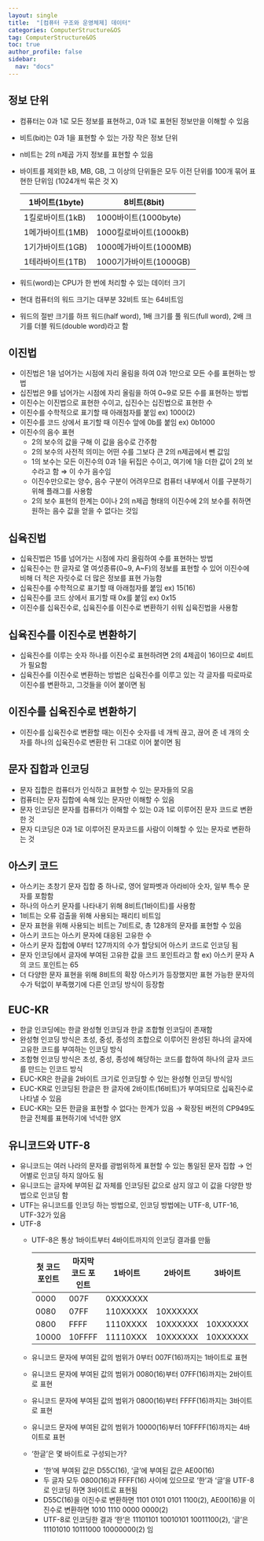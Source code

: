 ```yaml
---
layout: single
title:  "[컴퓨터 구조와 운영체제] 데이터"
categories: ComputerStructure&OS
tag: ComputerStructure&OS
toc: true
author_profile: false
sidebar:
  nav: "docs"
---
```



## 정보 단위

- 컴퓨터는 0과 1로 모든 정보를 표현하고, 0과 1로 표현된 정보만을 이해할 수 있음
- 비트(bit)는 0과 1을 표현할 수 있는 가장 작은 정보 단위
- n비트는 2의 n제곱 가지 정보를 표현할 수 있음
- 바이트를 제외한 kB, MB, GB, 그 이상의 단위들은 모두 이전 단위를 100개 묶어 표현한 단위임 (1024개씩 묶은 것 X)
    
    
    | 1바이트(1byte) | 8비트(8bit) |
    | --- | --- |
    | 1킬로바이트(1kB) | 1000바이트(1000byte) |
    | 1메가바이트(1MB) | 1000킬로바이트(1000kB) |
    | 1기가바이트(1GB) | 1000메가바이트(1000MB) |
    | 1테라바이트(1TB) | 1000기가바이트(1000GB) |
- 워드(word)는 CPU가 한 번에 처리할 수 있는 데이터 크기
- 현대 컴퓨터의 워드 크기는 대부분 32비트 또는 64비트임
- 워드의 절반 크기를 하프 워드(half word), 1배 크기를 풀 워드(full word), 2배 크기를 더블 워드(double word)라고 함

## 이진법

- 이진법은 1을 넘어가는 시점에 자리 올림을 하여 0과 1만으로 모든 수를 표현하는 방법
- 십진법은 9를 넘어가는 시점에 자리 올림을 하여 0~9로 모든 수를 표현하는 방법
- 이진수는 이진법으로 표현한 수이고, 십진수는 십진법으로 표현한 수
- 이진수를 수학적으로 표기할 때 아래첨자를 붙임   ex) 1000(2)
- 이진수를 코드 상에서 표기할 때 이진수 앞에 0b를 붙임   ex) 0b1000
- 이진수의 음수 표현
    - 2의 보수의 값을 구해 이 값을 음수로 간주함
    - 2의 보수의 사전적 의미는 어떤 수를 그보다 큰 2의 n제곱에서 뺀 값임
    - 1의 보수는 모든 이진수의 0과 1을 뒤집은 수이고, 여기에 1을 더한 값이 2의 보수라고 함 ⇒ 이 수가 음수임
    - 이진수만으로는 양수, 음수 구분이 어려우므로 컴퓨터 내부에서 이를 구분하기 위해 플래그를 사용함
    - 2의 보수 표현의 한계는 0이나 2의 n제곱 형태의 이진수에 2의 보수를 취하면 원하는 음수 값을 얻을 수 없다는 것임

## 십육진법

- 십육진법은 15를 넘어가는 시점에 자리 올림하여 수를 표현하는 방법
- 십육진수는 한 글자로 열 여섯종류(0~9, A~F)의 정보를 표현할 수 있어 이진수에 비해 더 적은 자릿수로 더 많은 정보를 표현 가능함
- 십육진수를 수학적으로 표기할 때 아래첨자를 붙임   ex) 15(16)
- 십육진수를 코드 상에서 표기할 때 0x를 붙임    ex) 0x15
- 이진수를 십육진수로, 십육진수를 이진수로 변환하기 쉬워 십육진법을 사용함

## 십육진수를 이진수로 변환하기

- 십육진수를 이루는 숫자 하나를 이진수로 표현하려면 2의 4제곱이 16이므로 4비트가 필요함
- 십육진수를 이진수로 변환하는 방법은 십육진수를 이루고 있는 각 글자를 따로따로 이진수를 변환하고, 그것들을 이어 붙이면 됨

## 이진수를 십육진수로 변환하기

- 이진수를 십육진수로 변환할 때는 이진수 숫자를 네 개씩 끊고, 끊어 준 네 개의 숫자를 하나의 십육진수로 변환한 뒤 그대로 이어 붙이면 됨

## 문자 집합과 인코딩

- 문자 집합은 컴퓨터가 인식하고 표현할 수 있는 문자들의 모음
- 컴퓨터는 문자 집합에 속해 있는 문자만 이해할 수 있음
- 문자 인코딩은 문자를 컴퓨터가 이해할 수 있는 0과 1로 이루어진 문자 코드로 변환한 것
- 문자 디코딩은 0과 1로 이루어진 문자코드를 사람이 이해할 수 있는 문자로 변환하는 것

## 아스키 코드

- 아스키는 초창기 문자 집합 중 하나로, 영어 알파벳과 아라비아 숫자, 일부 특수 문자를 포함함
- 하나의 아스키 문자를 나타내기 위해 8비트(1바이트)를 사용함
- 1비트는 오류 검출을 위해 사용되는 패리티 비트임
- 문자 표현을 위해 사용되는 비트는 7비트로, 총 128개의 문자를 표현할 수 있음
- 아스키 코드는 아스키 문자에 대응된 고유한 수
- 아스키 문자 집합에 0부터 127까지의 수가 할당되어 아스키 코드로 인코딩 됨
- 문자 인코딩에서 글자에 부여된 고유한 값을 코드 포인트라고 함   ex) 아스키 문자 A의 코드 포인트는 65
- 더 다양한 문자 표현을 위해 8비트의 확장 아스키가 등장했지만 표현 가능한 문자의 수가 턱없이 부족했기에 다른 인코딩 방식이 등장함

## EUC-KR

- 한글 인코딩에는 한글 완성형 인코딩과 한글 조합형 인코딩이 존재함
- 완성형 인코딩 방식은 초성, 중성, 종성의 조합으로 이루어진 완성된 하나의 글자에 고유한 코드를 부여하는 인코딩 방식
- 조합형 인코딩 방식은 초성, 중성, 종성에 해당하는 코드를 합하여 하나의 글자 코드를 만드는 인코드 방식
- EUC-KR은 한글을 2바이트 크기로 인코딩할 수 있는 완성형 인코딩 방식임
- EUC-KR로 인코딩된 한글은 한 글자에 2바이트(16비트)가 부여되므로 십육진수로 나타낼 수 있음
- EUC-KR는 모든 한글을 표현할 수 없다는 한계가 있음 → 확장된 버전의 CP949도 한글 전체를 표현하기에 넉넉한 양X

## 유니코드와 UTF-8

- 유니코드는 여러 나라의 문자를 광범위하게 표현할 수 있는 통일된 문자 집합 → 언어별로 인코딩 하지 않아도 됨
- 유니코드는 글자에 부여된 값 자체를 인코딩된 값으로 삼지 않고 이 값을 다양한 방법으로 인코딩 함
- UTF는 유니코드를 인코딩 하는 방법으로, 인코딩 방법에는 UTF-8, UTF-16, UTF-32가 있음
- UTF-8
    - UTF-8은 통상 1바이트부터 4바이트까지의 인코딩 결과를 만듦
        
        
        | 첫 코드 포인트 | 마지막 코드 포인트 | 1바이트 | 2바이트 | 3바이트 | 4바이트 |
        | --- | --- | --- | --- | --- | --- |
        | 0000 | 007F | 0XXXXXXX |  |  |  |
        | 0080 | 07FF | 110XXXXX | 10XXXXXX |  |  |
        | 0800 | FFFF | 1110XXXX | 10XXXXXX | 10XXXXXX |  |
        | 10000 | 10FFFF | 11110XXX | 10XXXXXX | 10XXXXXX | 10XXXXXX |
    - 유니코드 문자에 부여된 값의 범위가 0부터 007F(16)까지는 1바이트로 표현
    - 유니코드 문자에 부여된 값의 범위가 0080(16)부터 07FF(16)까지는 2바이트로 표현
    - 유니코드 문자에 부여된 값의 범위가 0800(16)부터 FFFF(16)까지는 3바이트로 표현
    - 유니코드 문자에 부여된 값의 범위가 10000(16)부터 10FFFF(16)까지는 4바이트로 표현
    - ‘한글’은 몇 바이트로 구성되는가?
        - ‘한’에 부여된 값은 D55C(16), ‘글’에 부여된 값은 AE00(16)
        - 두 글자 모두 0800(16)과 FFFF(16) 사이에 있으므로 ‘한’과 ‘글’을 UTF-8로 인코딩 하면 3바이트로 표현됨
        - D55C(16)을 이진수로 변환하면 1101 0101 0101 1100(2), AE00(16)을 이진수로 변환하면 1010 1110 0000 0000(2)
        - UTF-8로 인코딩한 결과 ‘한’은 11101101 10010101 10011100(2), ‘글’은 11101010 10111000 10000000(2) 임
